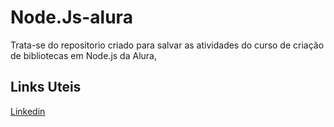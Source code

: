 # Node.Js-alura
  
  Trata-se do repositorio criado para salvar as atividades do curso de criação de bibliotecas em Node.js da Alura,

## Links Uteis

[Linkedin](https://www.linkedin.com/in/leandro-petruci/)
